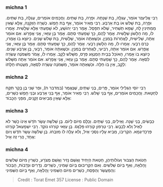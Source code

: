 
### michna 1
רַבִּי אֱלִיעֶזֶר אוֹמֵר, עֶגְלָה, בַּת שְׁנָתָהּ. וּפָרָה, בַּת שְׁתַּיִם. וַחֲכָמִים אוֹמְרִים, עֶגְלָה, בַּת שְׁתַּיִם. וּפָרָה, בַּת שָׁלשׁ אוֹ בַת אַרְבַּע. רַבִּי מֵאִיר אוֹמֵר, אַף בַּת חָמֵשׁ. כְּשֵׁרָה הַזְּקֵנָה, אֶלָּא שֶׁאֵין מַמְתִּינִין לָהּ, שֶׁמָּא תַשְׁחִיר, שֶׁלֹּא תִפָּסֵל. אָמַר רַבִּי יְהוֹשֻׁעַ, לֹא שָׁמַעְתִּי אֶלָּא שְׁלָשִׁית. אָמְרוּ לוֹ, מַה הַלָּשׁוֹן שְׁלָשִׁית. אָמַר לָהֶם, כָּךְ שָׁמַעְתִּי סְתָם. אָמַר בֶּן עַזַּאי, אֲנִי אֲפָרֵשׁ. אִם אוֹמֵר אַתָּה, שְׁלִישִׁית, לַאֲחֵרוֹת בְּמִנְיָן. וּכְשֶׁאַתָּה אוֹמֵר, שְׁלָשִׁית, בַּת שָׁלשׁ שָׁנִים. כַּיּוֹצֵא בוֹ אָמְרוּ, כֶּרֶם רְבָעִי. אָמְרוּ לוֹ, מַה הַלָּשׁוֹן רְבָעִי. אָמַר לָהֶם, כָּךְ שָׁמַעְתִּי סְתָם. אָמַר בֶּן עַזַּאי, אֲנִי אֲפָרֵשׁ. אִם אוֹמֵר אַתָּה, רְבִיעִי, לַאֲחֵרִים בְּמִנְיָן. וּכְשֶׁאַתָּה אוֹמֵר, רְבָעִי, בֶּן אַרְבַּע שָׁנִים. כַּיּוֹצֵא בוֹ אָמְרוּ, הָאוֹכֵל בְּבַיִת הַמְנֻגָּע פְּרָס, מִשָּׁלשׁ לְקָב. אָמְרוּ לוֹ, אֱמֹר מִשְּׁמֹנֶה עֶשְׂרֵה לִסְאָה. אָמַר לָהֶם, כָּךְ שָׁמַעְתִּי סְתָם. אָמַר בֶּן עַזַּאי, אֲנִי אֲפָרֵשׁ. אִם אוֹמֵר אַתָּה מִשָּׁלשׁ לְקָב, אֵין בּוֹ חַלָּה. וּכְשֶׁאַתָּה אוֹמֵר, מִשְּׁמֹנֶה עֶשְׂרֵה לִסְאָה, מִעֲטַתּוּ חַלָּתוֹ: 

### michna 2
רַבִּי יוֹסֵי הַגְּלִילִי אוֹמֵר, פָּרִים, בְּנֵי שְׁתַּיִם, שֶׁנֶּאֱמַר (במדבר ח), וּפַר שֵׁנִי בֶן בָּקָר תִּקַּח לְחַטָּאת. וַחֲכָמִים אוֹמְרִים, אַף בְּנֵי שָׁלשׁ. רַבִּי מֵאִיר אוֹמֵר, אַף בְּנֵי אַרְבַּע וּבְנֵי חָמֵשׁ כְּשֵׁרִים, אֶלָּא שֶׁאֵין מְבִיאִים זְקֵנִים, מִפְּנֵי הַכָּבוֹד: 

### michna 3
כְּבָשִׂים, בְּנֵי שָׁנָה. וְאֵילִים, בְּנֵי שְׁתַּיִם. וְכֻלָּם מִיּוֹם לְיוֹם. בֶּן שְׁלשָׁה עָשָׂר חֹדֶשׁ אֵינוֹ כָשֵׁר לֹא לְאַיִל וְלֹא לְכֶבֶשׂ. רַבִּי טַרְפוֹן קוֹרֵהוּ פַּלְגָּס. בֶּן עַזַּאי קוֹרֵהוּ נוֹקֵד. רַבִּי יִשְׁמָעֵאל קוֹרֵהוּ פַּרְכָדִיגְמָא. הִקְרִיבוֹ, מֵבִיא עָלָיו נִסְכֵּי אַיִל, וְלֹא עָלָה לוֹ מִזִּבְחוֹ. בֶּן שְׁלשָׁה עָשָׂר חֹדֶשׁ וְיוֹם אֶחָד, הֲרֵי זֶה אָיִל: 

### michna 4
חַטֹּאת הַצִּבּוּר וְעוֹלוֹתֵיהֶן, חַטַּאת הַיָּחִיד וַאֲשַׁם נָזִיר וַאֲשַׁם מְצֹרָע, כְּשֵׁרִין מִיּוֹם שְׁלשִׁים וָהָלְאָה, וְאַף בְּיוֹם שְׁלשִׁים. וְאִם הִקְרִיבוּם בְּיוֹם שְׁמִינִי, כְּשֵׁרִים. נְדָרִים וּנְדָבוֹת, הַבְּכוֹר וְהַמַּעֲשֵׂר וְהַפֶּסַח, כְּשֵׁרִים מִיּוֹם הַשְּׁמִינִי וָהָלְאָה, וְאַף בַּיּוֹם הַשְּׁמִינִי: 

>Credit : Torat Emet 357
>License : Public Domain 